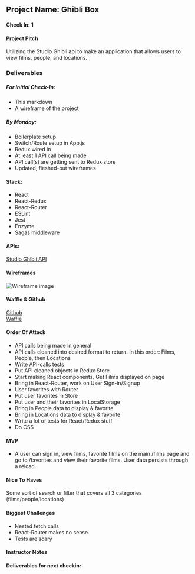 ## Project Name: Ghibli Box

#### Check In: 1

#### Project Pitch  
Utilizing the Studio Ghibli api to make an application that allows users to view films, people, and locations. 

### Deliverables  
  ##### For Initial Check-In:  
   - This markdown
   - A wireframe of the project
  ##### By Monday: 
  - Boilerplate setup
  - Switch/Route setup in App.js
  - Redux wired in
  - At least 1 API call being made
  - API call(s) are getting sent to Redux store
  - Updated, fleshed-out wireframes

#### Stack:  
- React
- React-Redux
- React-Router
- ESLint
- Jest
- Enzyme
- Sagas middleware

#### APIs:  
[Studio Ghibli API](https://ghibliapi.herokuapp.com/#section/Studio-Ghibli-API)

#### Wireframes  
![Wireframe image](https://i.imgur.com/wlGESO8.png)

#### Waffle & Github  
[Github](https://github.com/Kc2693/Ghibli-Box)  
[Waffle](https://waffle.io/Kc2693/Ghibli-Box)

#### Order Of Attack  
- API calls being made in general
- API calls cleaned into desired format to return. In this order: Films, People, then Locations
- Write API-calls tests
- Put API cleaned objects in Redux Store
- Start making React components. Get Films displayed on page
- Bring in React-Router, work on User Sign-in/Signup
- User favorites with Router
- Put user favorites in Store
- Put user and their favorites in LocalStorage
- Bring in People data to display & favorite
- Bring in Locations data to display & favorite
- Write a lot of tests for React/Redux stuff
- Do CSS


#### MVP  
- A user can sign in, view films, favorite films on the main /films page and go to /favorites and view their favorite films. User data persists through a reload. 

#### Nice To Haves  
Some sort of search or filter that covers all 3 categories (films/people/locations)

#### Biggest Challenges  
- Nested fetch calls
- React-Router makes no sense
- Tests are scary

#### Instructor Notes

#### Deliverables for next checkin:
